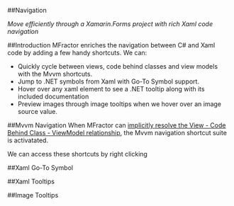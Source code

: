##Navigation

*Move efficiently through a Xamarin.Forms project with rich Xaml code navigation*

##Introduction
MFractor enriches the navigation between C# and Xaml code by adding a few handy shortcuts. We can:

 * Quickly cycle between views, code behind classes and view models with the Mvvm shortcuts.
 * Jump to .NET symbols from Xaml with Go-To Symbol support.
 * Hover over any xaml element to see a .NET tooltip along with its included documentation
 * Preview images through image tooltips when we hover over an image source value.

##Mvvm Navigation
When MFractor can [implicitly resolve the View - Code Behind Class - ViewModel relationship](configure-binding-context.md#implicit-binding-context-resolution), the Mvvm navigation shortcut suite is activatated.

We can access these shortcuts by right clicking

##Xaml Go-To Symbol


##Xaml Tooltips


##Image Tooltips

